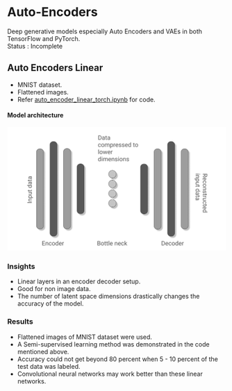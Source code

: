 # Auto-Encoders
Deep generative models especially Auto Encoders and VAEs in both TensorFlow and PyTorch.<br>
Status : Incomplete<br>

## Auto Encoders Linear
- MNIST dataset.
- Flattened images.
- Refer [auto_encoder_linear_torch.ipynb](./auto_encoder_linear_torch.ipynb) for code.

#### Model architecture
![flat_encoder_decoder](./images/linear.png)

### Insights
- Linear layers in an encoder decoder setup.
- Good for non image data.
- The number of latent space dimensions drastically changes the accuracy of the model.

### Results
- Flattened images of MNIST dataset were used.
- A Semi-supervised learning method was demonstrated in the code mentioned above.
- Accuracy could not get beyond 80 percent when 5 - 10 percent of the test data was labeled.
- Convolutional neural networks may work better than these linear networks.

